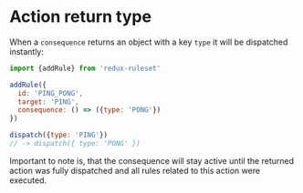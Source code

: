 # Action return type

When a `consequence` returns an object with a key `type` it will be dispatched instantly:

```javascript
import {addRule} from 'redux-ruleset'

addRule({
  id: 'PING_PONG',
  target: 'PING',
  consequence: () => ({type: 'PONG'})
})

dispatch({type: 'PING'})
// -> dispatch({ type: 'PONG' })
```

Important to note is, that the consequence will stay active until the returned action was fully dispatched and all rules related to this action were executed.